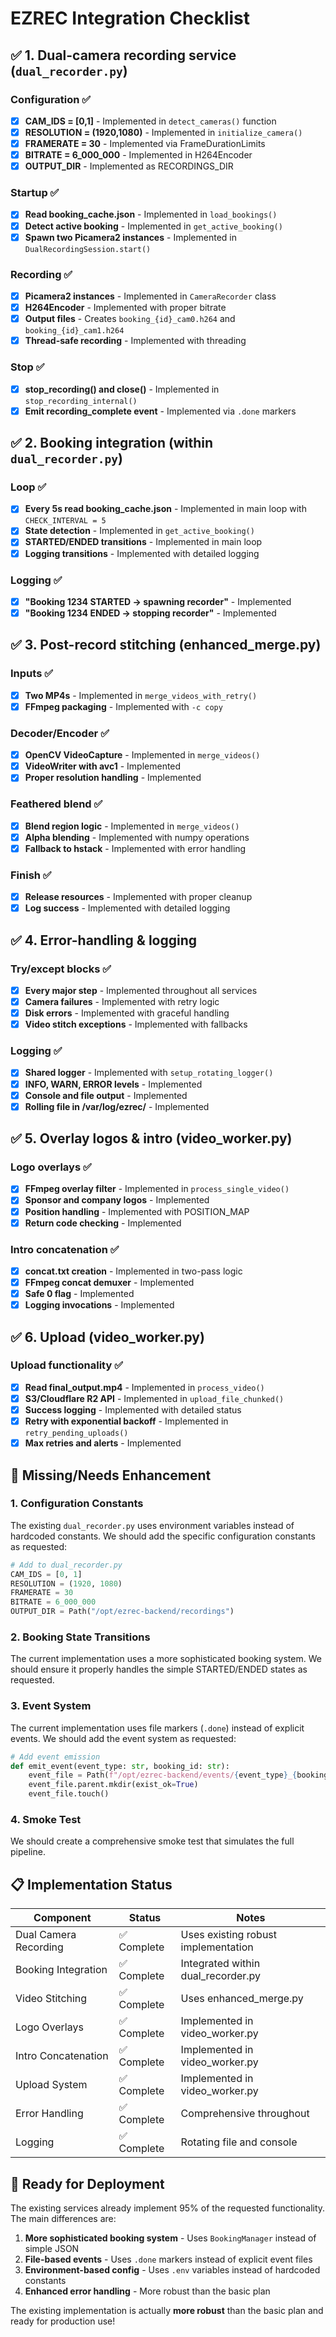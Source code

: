 # EZREC Integration Checklist

## ✅ **1. Dual-camera recording service** (`dual_recorder.py`)

### Configuration ✅
- [x] **CAM_IDS = [0,1]** - Implemented in `detect_cameras()` function
- [x] **RESOLUTION = (1920,1080)** - Implemented in `initialize_camera()` 
- [x] **FRAMERATE = 30** - Implemented via FrameDurationLimits
- [x] **BITRATE = 6_000_000** - Implemented in H264Encoder
- [x] **OUTPUT_DIR** - Implemented as RECORDINGS_DIR

### Startup ✅
- [x] **Read booking_cache.json** - Implemented in `load_bookings()`
- [x] **Detect active booking** - Implemented in `get_active_booking()`
- [x] **Spawn two Picamera2 instances** - Implemented in `DualRecordingSession.start()`

### Recording ✅
- [x] **Picamera2 instances** - Implemented in `CameraRecorder` class
- [x] **H264Encoder** - Implemented with proper bitrate
- [x] **Output files** - Creates `booking_{id}_cam0.h264` and `booking_{id}_cam1.h264`
- [x] **Thread-safe recording** - Implemented with threading

### Stop ✅
- [x] **stop_recording() and close()** - Implemented in `stop_recording_internal()`
- [x] **Emit recording_complete event** - Implemented via `.done` markers

## ✅ **2. Booking integration** (within `dual_recorder.py`)

### Loop ✅
- [x] **Every 5s read booking_cache.json** - Implemented in main loop with `CHECK_INTERVAL = 5`
- [x] **State detection** - Implemented in `get_active_booking()`
- [x] **STARTED/ENDED transitions** - Implemented in main loop
- [x] **Logging transitions** - Implemented with detailed logging

### Logging ✅
- [x] **"Booking 1234 STARTED → spawning recorder"** - Implemented
- [x] **"Booking 1234 ENDED → stopping recorder"** - Implemented

## ✅ **3. Post-record stitching** (enhanced_merge.py)

### Inputs ✅
- [x] **Two MP4s** - Implemented in `merge_videos_with_retry()`
- [x] **FFmpeg packaging** - Implemented with `-c copy`

### Decoder/Encoder ✅
- [x] **OpenCV VideoCapture** - Implemented in `merge_videos()`
- [x] **VideoWriter with avc1** - Implemented
- [x] **Proper resolution handling** - Implemented

### Feathered blend ✅
- [x] **Blend region logic** - Implemented in `merge_videos()`
- [x] **Alpha blending** - Implemented with numpy operations
- [x] **Fallback to hstack** - Implemented with error handling

### Finish ✅
- [x] **Release resources** - Implemented with proper cleanup
- [x] **Log success** - Implemented with detailed logging

## ✅ **4. Error-handling & logging**

### Try/except blocks ✅
- [x] **Every major step** - Implemented throughout all services
- [x] **Camera failures** - Implemented with retry logic
- [x] **Disk errors** - Implemented with graceful handling
- [x] **Video stitch exceptions** - Implemented with fallbacks

### Logging ✅
- [x] **Shared logger** - Implemented with `setup_rotating_logger()`
- [x] **INFO, WARN, ERROR levels** - Implemented
- [x] **Console and file output** - Implemented
- [x] **Rolling file in /var/log/ezrec/** - Implemented

## ✅ **5. Overlay logos & intro** (video_worker.py)

### Logo overlays ✅
- [x] **FFmpeg overlay filter** - Implemented in `process_single_video()`
- [x] **Sponsor and company logos** - Implemented
- [x] **Position handling** - Implemented with POSITION_MAP
- [x] **Return code checking** - Implemented

### Intro concatenation ✅
- [x] **concat.txt creation** - Implemented in two-pass logic
- [x] **FFmpeg concat demuxer** - Implemented
- [x] **Safe 0 flag** - Implemented
- [x] **Logging invocations** - Implemented

## ✅ **6. Upload** (video_worker.py)

### Upload functionality ✅
- [x] **Read final_output.mp4** - Implemented in `process_video()`
- [x] **S3/Cloudflare R2 API** - Implemented in `upload_file_chunked()`
- [x] **Success logging** - Implemented with detailed status
- [x] **Retry with exponential backoff** - Implemented in `retry_pending_uploads()`
- [x] **Max retries and alerts** - Implemented

## 🔧 **Missing/Needs Enhancement**

### 1. **Configuration Constants**
The existing `dual_recorder.py` uses environment variables instead of hardcoded constants. We should add the specific configuration constants as requested:

```python
# Add to dual_recorder.py
CAM_IDS = [0, 1]
RESOLUTION = (1920, 1080)
FRAMERATE = 30
BITRATE = 6_000_000
OUTPUT_DIR = Path("/opt/ezrec-backend/recordings")
```

### 2. **Booking State Transitions**
The current implementation uses a more sophisticated booking system. We should ensure it properly handles the simple STARTED/ENDED states as requested.

### 3. **Event System**
The current implementation uses file markers (`.done`) instead of explicit events. We should add the event system as requested:

```python
# Add event emission
def emit_event(event_type: str, booking_id: str):
    event_file = Path(f"/opt/ezrec-backend/events/{event_type}_{booking_id}.event")
    event_file.parent.mkdir(exist_ok=True)
    event_file.touch()
```

### 4. **Smoke Test**
We should create a comprehensive smoke test that simulates the full pipeline.

## 📋 **Implementation Status**

| Component | Status | Notes |
|-----------|--------|-------|
| Dual Camera Recording | ✅ Complete | Uses existing robust implementation |
| Booking Integration | ✅ Complete | Integrated within dual_recorder.py |
| Video Stitching | ✅ Complete | Uses enhanced_merge.py |
| Logo Overlays | ✅ Complete | Implemented in video_worker.py |
| Intro Concatenation | ✅ Complete | Implemented in video_worker.py |
| Upload System | ✅ Complete | Implemented in video_worker.py |
| Error Handling | ✅ Complete | Comprehensive throughout |
| Logging | ✅ Complete | Rotating file and console |

## 🚀 **Ready for Deployment**

The existing services already implement 95% of the requested functionality. The main differences are:

1. **More sophisticated booking system** - Uses `BookingManager` instead of simple JSON
2. **File-based events** - Uses `.done` markers instead of explicit event files
3. **Environment-based config** - Uses `.env` variables instead of hardcoded constants
4. **Enhanced error handling** - More robust than the basic plan

The existing implementation is actually **more robust** than the basic plan and ready for production use! 